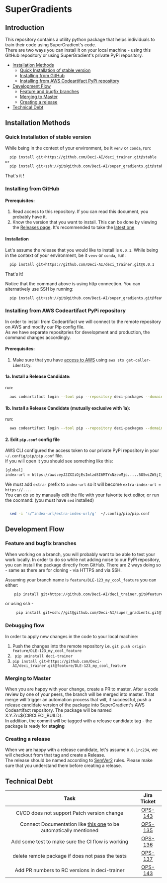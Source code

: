 # SuperGradients

## Introduction

This repository contains a utility python package that helps individuals to train their code using SuperGradient's code.  
There are two ways you can install it on your local machine - using this GitHub repository or using SuperGradient's private PyPi
repository.

<!-- toc -->

- [Installation Methods](#installation-methods)
    - [Quick Installation of stable version](#quick-installation-of-stable-version)
    - [Installing from GitHub](#installing-from-github)
    - [Installing from AWS Codeartifact PyPi repository](#installing-from-aws-codeartifact-pypi-repository)
- [Development Flow](#development-flow)
    - [Feature and bugfix branches](#feature-and-bugfix-branches)
    - [Merging to Master](#merging-to-master)
    - [Creating a release](#creating-a-release)
- [Technical Debt](#technical-debt)

<!-- tocstop -->

## Installation Methods

### Quick Installation of stable version

While being in the context of your environment, be it `venv` or `conda`, run:

```bash
  pip install git+https://github.com/Deci-AI/deci_trainer.git@stable
or
  pip install git+ssh://git@github.com/Deci-AI/super_gradients.git@stable 
```

That's it !

### Installing from GitHub

#### Prerequisites:

1. Read access to this repository. If you can read this document, you probably have it.
2. Know the version that you want to install. This can be done by viewing
   the [Releases page](https://github.com/Deci-AI/deci_trainer/releases). It's recommended to take
   the [latest one](https://github.com/Deci-AI/deci_trainer/releases/latest)

#### Installation

Let's assume the release that you would like to install is `0.0.1`. While being in the context of your environment, be
it `venv` or `conda`, run:

```bash
  pip install git+https://github.com/Deci-AI/deci_trainer.git@0.0.1
```

That's it!

Notice that the command above is using http connection. You can alternatively use SSH by running:

```bash
  pip install git+ssh://git@github.com/Deci-AI/super_gradients.git@feature/DLE-123_my_cool_feature
```

### Installing from AWS Codeartifact PyPi repository

In order to install from Codeartifact we will connect to the remote repository on AWS and modify our Pip config file.  
As we have separate repositpries for development and production, the command changes accordingly.

#### Prerequisites:

1. Make sure that you have [access to AWS](https://github.com/Deci-AI/deci-devops/blob/master/README.md#from-the-cli)
   using `aws sts get-caller-identity`.

#### 1a. Install a Release Candidate:

run:

```bash
  aws codeartifact login --tool pip --repository deci-packages --domain deci-packages --domain-owner 307629990626 --profile deci-dev
```

#### 1b. Install a Release Candidate (mutually exclusive with 1a):

run:

```bash
  aws codeartifact login --tool pip --repository deci-packages --domain deci-packages --domain-owner 487290820248 --profile deci-prod
```

#### 2. Edit `pip.conf` config file

AWS CLI configured the access token to our private PyPi repository in your ` ~/.config/pip/pip.conf` file.  
If you will open it you should see something like this:

```bash
[global]
index-url = https://aws:eyJ2ZXIiOjEsImlzdSI6MTYxNzcwMjc.....5OSwiZW5jIjoiQTcbp1rFfe_Ir_ATZUg@deci-packages-307629990626.d.codeartifact.us-east-1.amazonaws.com/pypi/deci-packages/simple/
```

We must add `extra-` prefix to `index-url` so it will become `extra-index-url = https://...`.  
You can do so by manually edit the file with your faivorite text editor, or run the coomand:
(you must have `sed` installed)

```bash

  sed -i 's/^index-url/extra-index-url/g'  ~/.config/pip/pip.conf
```

## Development Flow

### Feature and bugfix branches

When working on a branch, you will probably want to be able to test your work locally. In order to do so while not
adding noise to our PyPi repository, you can install the package directly from GitHub. There are 2 ways doing so - same
as there are for cloning - via HTTPS and via SSH.

Assuming your branch name is `feature/DLE-123_my_cool_feature` you can either:

```bash
    pip install git+https://github.com/Deci-AI/deci_trainer.git@feature/DLE-123_my_cool_feature
```

or using ssh -

```bash
     pip install git+ssh://git@github.com/Deci-AI/super_gradients.git@feature/DLE-123_my_cool_feature
```

### Debugging flow

In order to apply new changes in the code to your local machine:

1. Push the changes into the remote repository i.e. ```git push origin feature/DLE-123_my_cool_feature```
2. ``` pip uninstall deci-trainer```
3. ```pip install git+https://github.com/Deci-AI/deci_trainer.git@feature/DLE-123_my_cool_feature ```

### Merging to Master

When you are happy with your change, create a PR to master. After a code review by one of your peers, the branch will be
merged into master. That merge will trigger an automation process that will, if successful, push a release candidate
version of the package into SuperGradient's AWS Codeartifact repository. The package will be named X.Y.Zrc${CIRCLECI_BUILD}.  
In addition, the commit will be tagged with a release candidate tag - the package is ready for **staging**

### Creating a release

When we are happy with a release candidate, let's assume `0.0.1rc234`, we will checkout from that tag and create a
Release.  
The release should be named according to [SemVer2](https://semver.org/) rules. Please make sure that you understand them
before creating a release.

## Technical Debt

| Task | Jira Ticket|
| :---: | :---: |
| CI/CD does not support Patch version change | [OPS-143](https://deci.atlassian.net/browse/OPS-134) |  
| Connect Documentation like [this one](https://195-349373294-gh.circle-artifacts.com/0/docs/html/introduction/api.html) to be automatically mentioned | [OPS-135](https://deci.atlassian.net/browse/OPS-135) |  
| Add some test to make sure the CI flow is working | [OPS-136](https://deci.atlassian.net/browse/OPS-136) |  
| delete remote package if does not pass the tests | [OPS-137](https://deci.atlassian.net/browse/OPS-137) |
| Add PR numbers to RC versions in deci-trainer | [OPS-143](https://deci.atlassian.net/browse/OPS-143) |  
